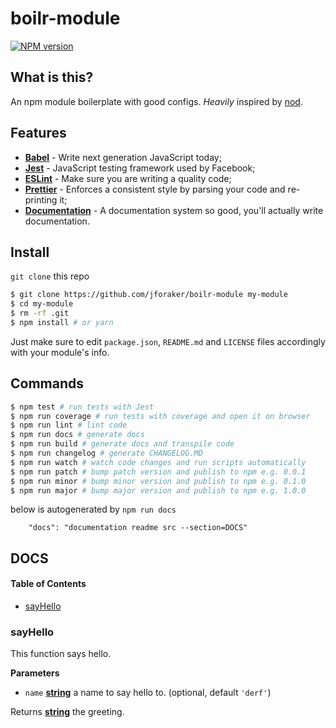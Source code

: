 # boilr-module

[![NPM version](https://img.shields.io/npm/v/boilr-module.svg?style=flat-square)](https://npmjs.org/package/boilr-module)

## What is this?

An npm module boilerplate with good configs. _Heavily_ inspired by [nod](https://nod.js.org/).

## Features

* [**Babel**](https://babeljs.io/) - Write next generation JavaScript today;
* [**Jest**](https://facebook.github.io/jest) - JavaScript testing framework used by Facebook;
* [**ESLint**](http://eslint.org/) - Make sure you are writing a quality code;
* [**Prettier**](https://prettier.io/) - Enforces a consistent style by parsing your code and re-printing it;
* [**Documentation**](http://documentation.js.org/) - A documentation system so good, you'll actually write documentation.

## Install

`git clone` this repo

```sh
$ git clone https://github.com/jforaker/boilr-module my-module
$ cd my-module
$ rm -rf .git
$ npm install # or yarn
```

Just make sure to edit `package.json`, `README.md` and `LICENSE` files accordingly with your module's info.

## Commands

```sh
$ npm test # run tests with Jest
$ npm run coverage # run tests with coverage and open it on browser
$ npm run lint # lint code
$ npm run docs # generate docs
$ npm run build # generate docs and transpile code
$ npm run changelog # generate CHANGELOG.MD
$ npm run watch # watch code changes and run scripts automatically
$ npm run patch # bump patch version and publish to npm e.g. 0.0.1
$ npm run minor # bump minor version and publish to npm e.g. 0.1.0
$ npm run major # bump major version and publish to npm e.g. 1.0.0
```

below is autogenerated by `npm run docs`

        "docs": "documentation readme src --section=DOCS"

## DOCS

<!-- Generated by documentation.js. Update this documentation by updating the source code. -->

#### Table of Contents

* [sayHello](#sayhello)

### sayHello

This function says hello.

**Parameters**

* `name` **[string](https://developer.mozilla.org/docs/Web/JavaScript/Reference/Global_Objects/String)** a name to say hello to. (optional, default `'derf'`)

Returns **[string](https://developer.mozilla.org/docs/Web/JavaScript/Reference/Global_Objects/String)** the greeting.

